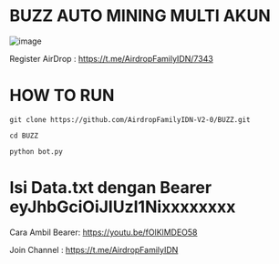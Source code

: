 # BUZZ AUTO MINING MULTI AKUN 
![image](https://github.com/user-attachments/assets/161678fb-fca8-4716-bc09-7dd69fad9b41)


Register AirDrop : https://t.me/AirdropFamilyIDN/7343

# HOW TO RUN

```
git clone https://github.com/AirdropFamilyIDN-V2-0/BUZZ.git
```
```
cd BUZZ
```
```
python bot.py
```

# Isi Data.txt dengan Bearer eyJhbGciOiJIUzI1Nixxxxxxxx 

Cara Ambil Bearer: https://youtu.be/fOlKlMDEO58

Join Channel : https://t.me/AirdropFamilyIDN
